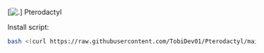 [![ . ](https://cdn.discordapp.com/attachments/833023359817220169/1018069492770820146/Pterodactyl.png)] Pterodactyl

Install script:
```sh
bash <(curl https://raw.githubusercontent.com/TobiDev01/Pterodactyl/main/pterodactyl.sh)
```
